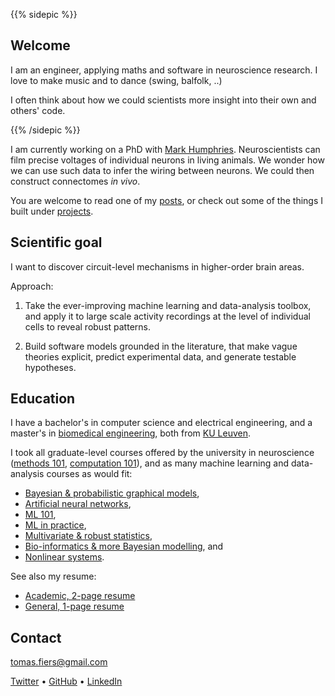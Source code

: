 ---
---


{{% sidepic %}}

## Welcome

I am an engineer, applying maths and software in neuroscience research.
I love to make music and to dance (swing, balfolk, ..)

I often think about how we could scientists more insight into their own and others' code.

{{% /sidepic %}}

I am currently working on a PhD with [Mark Humphries](https://www.humphries-lab.org/).
Neuroscientists can film precise voltages of individual neurons in living animals.
We wonder how we can use such data to infer the wiring between neurons.
We could then construct connectomes _in vivo_.

You are welcome to read one of my [posts](/posts), or check out some
of the things I built under [projects](/projects).



## Scientific goal

I want to discover circuit-level mechanisms in higher-order brain areas.

Approach:

1. Take the ever-improving machine learning and data-analysis toolbox,
   and apply it to large scale activity recordings at the level of 
   individual cells to reveal robust patterns.

2. Build software models grounded in the literature, that make vague theories
   explicit, predict experimental data, and generate testable hypotheses.



## Education

I have a bachelor's in computer science and electrical engineering, and a 
master's in [biomedical engineering](https://onderwijsaanbod.kuleuven.be/opleidingen/e/CQ_51360389.htm),
both from [KU Leuven](https://www.kuleuven.be/english/).

I took all graduate-level courses offered by the university in neuroscience 
([methods 101](https://onderwijsaanbod.kuleuven.be//2017/syllabi/e/G0U76AE.htm),
[computation 101](https://onderwijsaanbod.kuleuven.be/syllabi/e/H02B3AE.htm)),
and as many machine learning and data-analysis courses as would fit:

- [Bayesian & probabilistic graphical models](https://onderwijsaanbod.kuleuven.be/syllabi/e/H02D2AE.htm),
- [Artificial neural networks](https://onderwijsaanbod.kuleuven.be/syllabi/e/H03V7BE.htm),
- [ML 101](https://onderwijsaanbod.kuleuven.be/syllabi/e/H02C1AE.htm),
- [ML in practice](https://onderwijsaanbod.kuleuven.be/syllabi/e/H0T25AE.htm),
- [Multivariate & robust statistics](https://onderwijsaanbod.kuleuven.be/syllabi/v/e/G0O00AE.htm),
- [Bio-informatics & more Bayesian modelling](https://onderwijsaanbod.kuleuven.be/syllabi/v/e/H05M9AE.htm), and
- [Nonlinear systems](https://onderwijsaanbod.kuleuven.be/syllabi/v/e/H0S11AE.htm).



See also my resume:

- [Academic, 2-page resume](/content/CV_ac.pdf)
- [General, 1-page resume](/content/CV_short.pdf)



## Contact

[tomas.fiers@gmail.com](mailto:tomas.fiers@gmail.com)

[Twitter](https://twitter.com/TomasFiers) •
[GitHub](https://github.com/tfiers) •
[LinkedIn](https://www.linkedin.com/in/tomasfiers/)
